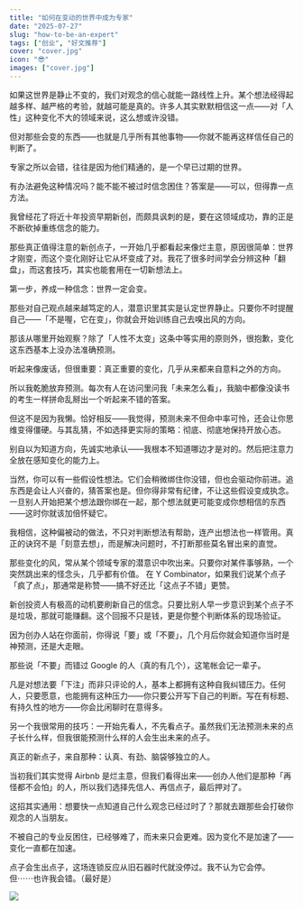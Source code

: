 ```yaml
---
title: "如何在变动的世界中成为专家"
date: "2025-07-27"
slug: "how-to-be-an-expert"
tags: ["创业", "好文推荐"]
cover: "cover.jpg"
icon: "😎"
images: ["cover.jpg"]
---
```

如果这世界是静止不变的，我们对观念的信心就能一路线性上升。某个想法经得起越多样、越严格的考验，就越可能是真的。许多人其实默默相信这一点——对「人性」这种变化不大的领域来说，这么想或许没错。



但对那些会变的东西——也就是几乎所有其他事物——你就不能再这样信任自己的判断了。



专家之所以会错，往往是因为他们精通的，是一个早已过期的世界。



有办法避免这种情况吗？能不能不被过时信念困住？答案是——可以，但得靠一点方法。



我曾经花了将近十年投资早期新创，而颇具讽刺的是，要在这领域成功，靠的正是不断砍掉重练信念的能力。



那些真正值得注意的新创点子，一开始几乎都看起来像烂主意，原因很简单：世界才刚变，而这个变化刚好让它从坏变成了对。我花了很多时间学会分辨这种「翻盘」，而这套技巧，其实也能套用在一切新想法上。



第一步，养成一种信念：世界一定会变。



那些对自己观点越来越笃定的人，潜意识里其实是认定世界静止。只要你不时提醒自己——「不是喔，它在变」，你就会开始训练自己去嗅出风的方向。



那该从哪里开始观察？除了「人性不太变」这条中等实用的原则外，很抱歉，变化这东西基本上没办法准确预测。



听起来像废话，但很重要：真正重要的变化，几乎从来都来自意料之外的方向。



所以我乾脆放弃预测。每次有人在访问里问我「未来怎么看」，我脑中都像没读书的考生一样拼命乱掰出一个听起来不错的答案。



但这不是因为我懒。恰好相反——我觉得，预测未来不但命中率可怜，还会让你思维变得僵硬。与其乱猜，不如选择更实际的策略：彻底、彻底地保持开放心态。



别自以为知道方向，先诚实地承认——我根本不知道哪边才是对的。然后把注意力全放在感知变化的能力上。



当然，你可以有一些假设性想法。它们会稍微绑住你没错，但也会驱动你前进。追东西是会让人兴奋的，猜答案也是。但你得非常有纪律，不让这些假设变成执念。
一旦别人开始把某个想法跟你绑在一起，那个想法就更可能变成你想相信的东西——这时你就该加倍怀疑它。



我相信，这种偏被动的做法，不只对判断想法有帮助，连产出想法也一样管用。真正的诀窍不是「刻意去想」，而是解决问题时，不打断那些莫名冒出来的直觉。



那些变化的风，常从某个领域专家的潜意识中吹出来。只要你对某件事够熟，一个突然跳出来的怪念头，几乎都有价值。
在 Y Combinator，如果我们说某个点子「疯了点」，那通常是称赞——搞不好还比「这点子不错」更赞。



新创投资人有极高的动机要刷新自己的信念。只要比别人早一步意识到某个点子不是垃圾，那就可能赚翻。这个回报不只是钱，更是你整个判断体系的现场验证。



因为创办人站在你面前，你得说「要」或「不要」，几个月后你就会知道你当时是神预测，还是大走眼。



那些说「不要」而错过 Google 的人（真的有几个），这笔帐会记一辈子。



凡是对想法要「下注」而非只评论的人，基本上都拥有这种自我纠错压力。任何人，只要愿意，也能拥有这种压力——你只要公开写下自己的判断。写在有标题、有持久性的地方——你会比闲聊时在意得多。



另一个我很常用的技巧：一开始先看人，不先看点子。虽然我们无法预测未来的点子长什么样，但我很能预测什么样的人会生出未来的点子。



真正的新点子，来自那种：认真、有劲、脑袋够独立的人。



当初我们其实觉得 Airbnb 是烂主意，但我们看得出来——创办人他们是那种「再怪都不会怕」的人，所以我们选择先信人、再信点子，最后押对了。



这招其实通用：想要快一点知道自己什么观念已经过时了？那就去跟那些会打破你观念的人当朋友。



不被自己的专业反困住，已经够难了，而未来只会更难。因为变化不是加速了——变化一直都在加速。



点子会生出点子，这场连锁反应从旧石器时代就没停过。我不认为它会停。
但⋯⋯也许我会错。（最好是）




![](https://prod-files-secure.s3.us-west-2.amazonaws.com/112d0858-5090-4d34-a606-b75eb8d65fd2/46476355-9cf3-4e99-9b7a-3531bc426380/1000202064.png?X-Amz-Algorithm=AWS4-HMAC-SHA256&X-Amz-Content-Sha256=UNSIGNED-PAYLOAD&X-Amz-Credential=ASIAZI2LB466QTIGJDWZ%2F20250828%2Fus-west-2%2Fs3%2Faws4_request&X-Amz-Date=20250828T044711Z&X-Amz-Expires=3600&X-Amz-Security-Token=IQoJb3JpZ2luX2VjEEUaCXVzLXdlc3QtMiJHMEUCIADch%2FcE4uhp1Dk8TP3pilgdDzNABEvOODqdOSrXib1HAiEAxrYVKKMIAfveYGFox8DLgV6D8ZDfUjNvp%2FmOD6gXFnEqiAQInf%2F%2F%2F%2F%2F%2F%2F%2F%2F%2FARAAGgw2Mzc0MjMxODM4MDUiDL8zRQZkldZcnS1Y%2ByrcA%2Bwr8mJk6oh%2BfOWaUU6jjRJ6I9JKeRSNa%2BA%2B%2F871PCuEzqYD%2FbvRSU%2FoOpp7xZ7KCv2N7tLqIhttBYW%2B7TsPpfHLJQcUkRqWIvHghpsKqGsIOtzTZzIS4Ox31ca9X5Vy8UcP4X%2FmUBvJZcL6hizl1VRpv6uAUHPj0ob%2FZLMHBwG6BFxenndMuAlY9KKkuPX8dFKYzZykKxNvFb67zOYKV8WIHVwbaeS8d5bhfYYreWNUSUQ6xL280Q81thilGArnLDDo4MiuIXcnThy0XuXHrduN%2BlJ2%2BBtpf9y26pvL5Lml1c5sDr4ihmY8%2BSfP3e8m467QTbm5WKj%2FMkEuYHutrMGMhJlFhynsdoH2VSpffphOhx8kqyxS4pLoMjiQAKmkzmL8tnHR9AHcbr%2F13jzg5Q7bkdQaMxKDv3YsmSLD0grmL6rpsITy6Tf1kNoPNMau1YkjTE6iPNW5IAfcXf5KxTiTqUpHLXtvSs2ZQwqhpqkLaxsCO38jM5HsNtBYSgtu56yMD4CLQ8UKFODc3AM4Bnham3PRUzTRWo%2FGd7kMyqhcffXILqvo%2Btz9yeTAPvHxis%2BR%2FP0%2FSQ3j%2FB3enZmNwCJJiP3b6%2BshUMTAM%2FUVUDYWucq4j9TJF44GDeGGMM6xv8UGOqUBPkp3tCfgqQSFl8wG0Mtil2vxkbekYih2gfnpBXij1jHoZ5Vg8khBg%2BScyGIDAdDvwGpXxOuYyo8yhNpMJ%2BE%2Bneb2MbmTcZxDrhKdJT5gK9zUY34U8t%2FHGQheBrVTbkWM89b1epxGlW7CTsHG0lkl4q5HWZsF%2FQv0ksKWslZp7GQeuFTveLcp%2FuCxC5DJMAyP2n6tYfXm1vQIjexqt0eGVPllxsRa&X-Amz-Signature=8e701698c8c3e08ebc3f51696416359820fedef0b72ab2b02b6a3ceab1808a35&X-Amz-SignedHeaders=host&x-amz-checksum-mode=ENABLED&x-id=GetObject)

